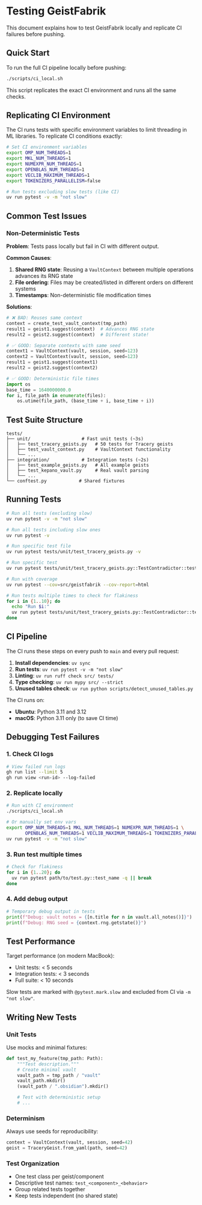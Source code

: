 # Testing GeistFabrik

This document explains how to test GeistFabrik locally and replicate CI failures before pushing.

## Quick Start

To run the full CI pipeline locally before pushing:

```bash
./scripts/ci_local.sh
```

This script replicates the exact CI environment and runs all the same checks.

## Replicating CI Environment

The CI runs tests with specific environment variables to limit threading in ML libraries. To replicate CI conditions exactly:

```bash
# Set CI environment variables
export OMP_NUM_THREADS=1
export MKL_NUM_THREADS=1
export NUMEXPR_NUM_THREADS=1
export OPENBLAS_NUM_THREADS=1
export VECLIB_MAXIMUM_THREADS=1
export TOKENIZERS_PARALLELISM=false

# Run tests excluding slow tests (like CI)
uv run pytest -v -m "not slow"
```

## Common Test Issues

### Non-Deterministic Tests

**Problem**: Tests pass locally but fail in CI with different output.

**Common Causes**:
1. **Shared RNG state**: Reusing a `VaultContext` between multiple operations advances its RNG state
2. **File ordering**: Files may be created/listed in different orders on different systems
3. **Timestamps**: Non-deterministic file modification times

**Solutions**:
```python
# ❌ BAD: Reuses same context
context = create_test_vault_context(tmp_path)
result1 = geist1.suggest(context)  # Advances RNG state
result2 = geist2.suggest(context)  # Different state!

# ✅ GOOD: Separate contexts with same seed
context1 = VaultContext(vault, session, seed=123)
context2 = VaultContext(vault, session, seed=123)
result1 = geist1.suggest(context1)
result2 = geist2.suggest(context2)

# ✅ GOOD: Deterministic file times
import os
base_time = 1640000000.0
for i, file_path in enumerate(files):
    os.utime(file_path, (base_time + i, base_time + i))
```

## Test Suite Structure

```
tests/
├── unit/                   # Fast unit tests (~3s)
│   ├── test_tracery_geists.py   # 50 tests for Tracery geists
│   ├── test_vault_context.py    # VaultContext functionality
│   └── ...
├── integration/            # Integration tests (~2s)
│   ├── test_example_geists.py   # All example geists
│   ├── test_kepano_vault.py     # Real vault parsing
│   └── ...
└── conftest.py            # Shared fixtures
```

## Running Tests

```bash
# Run all tests (excluding slow)
uv run pytest -v -m "not slow"

# Run all tests including slow ones
uv run pytest -v

# Run specific test file
uv run pytest tests/unit/test_tracery_geists.py -v

# Run specific test
uv run pytest tests/unit/test_tracery_geists.py::TestContradictor::test_contradictor_is_deterministic -xvs

# Run with coverage
uv run pytest --cov=src/geistfabrik --cov-report=html

# Run tests multiple times to check for flakiness
for i in {1..10}; do
  echo "Run $i:"
  uv run pytest tests/unit/test_tracery_geists.py::TestContradictor::test_contradictor_is_deterministic -q || exit 1
done
```

## CI Pipeline

The CI runs these steps on every push to `main` and every pull request:

1. **Install dependencies**: `uv sync`
2. **Run tests**: `uv run pytest -v -m "not slow"`
3. **Linting**: `uv run ruff check src/ tests/`
4. **Type checking**: `uv run mypy src/ --strict`
5. **Unused tables check**: `uv run python scripts/detect_unused_tables.py`

The CI runs on:
- **Ubuntu**: Python 3.11 and 3.12
- **macOS**: Python 3.11 only (to save CI time)

## Debugging Test Failures

### 1. Check CI logs
```bash
# View failed run logs
gh run list --limit 5
gh run view <run-id> --log-failed
```

### 2. Replicate locally
```bash
# Run with CI environment
./scripts/ci_local.sh

# Or manually set env vars
export OMP_NUM_THREADS=1 MKL_NUM_THREADS=1 NUMEXPR_NUM_THREADS=1 \
       OPENBLAS_NUM_THREADS=1 VECLIB_MAXIMUM_THREADS=1 TOKENIZERS_PARALLELISM=false
uv run pytest -v -m "not slow"
```

### 3. Run test multiple times
```bash
# Check for flakiness
for i in {1..20}; do
  uv run pytest path/to/test.py::test_name -q || break
done
```

### 4. Add debug output
```python
# Temporary debug output in tests
print(f"Debug: vault notes = {[n.title for n in vault.all_notes()]}")
print(f"Debug: RNG seed = {context.rng.getstate()}")
```

## Test Performance

Target performance (on modern MacBook):
- Unit tests: < 5 seconds
- Integration tests: < 3 seconds
- Full suite: < 10 seconds

Slow tests are marked with `@pytest.mark.slow` and excluded from CI via `-m "not slow"`.

## Writing New Tests

### Unit Tests

Use mocks and minimal fixtures:

```python
def test_my_feature(tmp_path: Path):
    """Test description."""
    # Create minimal vault
    vault_path = tmp_path / "vault"
    vault_path.mkdir()
    (vault_path / ".obsidian").mkdir()

    # Test with deterministic setup
    # ...
```

### Determinism

Always use seeds for reproducibility:

```python
context = VaultContext(vault, session, seed=42)
geist = TraceryGeist.from_yaml(path, seed=42)
```

### Test Organization

- One test class per geist/component
- Descriptive test names: `test_<component>_<behavior>`
- Group related tests together
- Keep tests independent (no shared state)
